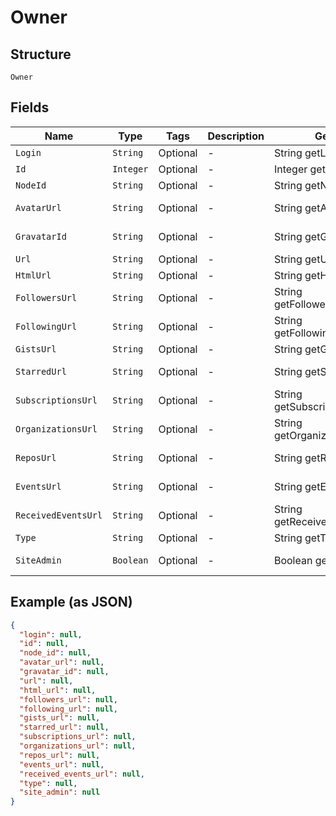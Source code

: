 
# Owner

## Structure

`Owner`

## Fields

| Name | Type | Tags | Description | Getter | Setter |
|  --- | --- | --- | --- | --- | --- |
| `Login` | `String` | Optional | - | String getLogin() | setLogin(String login) |
| `Id` | `Integer` | Optional | - | Integer getId() | setId(Integer id) |
| `NodeId` | `String` | Optional | - | String getNodeId() | setNodeId(String nodeId) |
| `AvatarUrl` | `String` | Optional | - | String getAvatarUrl() | setAvatarUrl(String avatarUrl) |
| `GravatarId` | `String` | Optional | - | String getGravatarId() | setGravatarId(String gravatarId) |
| `Url` | `String` | Optional | - | String getUrl() | setUrl(String url) |
| `HtmlUrl` | `String` | Optional | - | String getHtmlUrl() | setHtmlUrl(String htmlUrl) |
| `FollowersUrl` | `String` | Optional | - | String getFollowersUrl() | setFollowersUrl(String followersUrl) |
| `FollowingUrl` | `String` | Optional | - | String getFollowingUrl() | setFollowingUrl(String followingUrl) |
| `GistsUrl` | `String` | Optional | - | String getGistsUrl() | setGistsUrl(String gistsUrl) |
| `StarredUrl` | `String` | Optional | - | String getStarredUrl() | setStarredUrl(String starredUrl) |
| `SubscriptionsUrl` | `String` | Optional | - | String getSubscriptionsUrl() | setSubscriptionsUrl(String subscriptionsUrl) |
| `OrganizationsUrl` | `String` | Optional | - | String getOrganizationsUrl() | setOrganizationsUrl(String organizationsUrl) |
| `ReposUrl` | `String` | Optional | - | String getReposUrl() | setReposUrl(String reposUrl) |
| `EventsUrl` | `String` | Optional | - | String getEventsUrl() | setEventsUrl(String eventsUrl) |
| `ReceivedEventsUrl` | `String` | Optional | - | String getReceivedEventsUrl() | setReceivedEventsUrl(String receivedEventsUrl) |
| `Type` | `String` | Optional | - | String getType() | setType(String type) |
| `SiteAdmin` | `Boolean` | Optional | - | Boolean getSiteAdmin() | setSiteAdmin(Boolean siteAdmin) |

## Example (as JSON)

```json
{
  "login": null,
  "id": null,
  "node_id": null,
  "avatar_url": null,
  "gravatar_id": null,
  "url": null,
  "html_url": null,
  "followers_url": null,
  "following_url": null,
  "gists_url": null,
  "starred_url": null,
  "subscriptions_url": null,
  "organizations_url": null,
  "repos_url": null,
  "events_url": null,
  "received_events_url": null,
  "type": null,
  "site_admin": null
}
```

